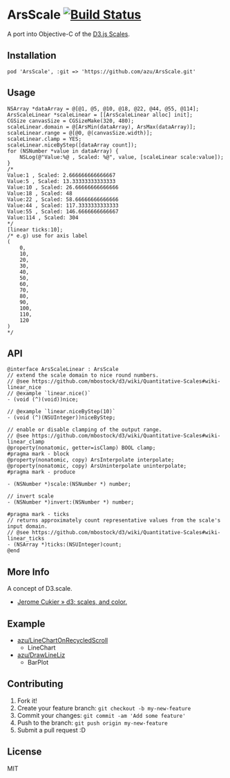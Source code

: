 # ArsScale [![Build Status](https://travis-ci.org/azu/ArsScale.png)](https://travis-ci.org/azu/ArsScale)

A port into Objective-C of the [D3.js Scales](https://github.com/mbostock/d3/wiki/Scales "Scales").

## Installation

```
pod 'ArsScale', :git => 'https://github.com/azu/ArsScale.git'
```

## Usage

```objc
NSArray *dataArray = @[@1, @5, @10, @18, @22, @44, @55, @114];
ArsScaleLinear *scaleLinear = [[ArsScaleLinear alloc] init];
CGSize canvasSize = CGSizeMake(320, 480);
scaleLinear.domain = @[ArsMin(dataArray), ArsMax(dataArray)];
scaleLinear.range = @[@0, @(canvasSize.width)];
scaleLinear.clamp = YES;
scaleLinear.niceByStep([dataArray count]);
for (NSNumber *value in dataArray) {
    NSLog(@"Value:%@ , Scaled: %@", value, [scaleLinear scale:value]);
}
/*
Value:1 , Scaled: 2.666666666666667
Value:5 , Scaled: 13.33333333333333
Value:10 , Scaled: 26.66666666666666
Value:18 , Scaled: 48
Value:22 , Scaled: 58.66666666666666
Value:44 , Scaled: 117.3333333333333
Value:55 , Scaled: 146.6666666666667
Value:114 , Scaled: 304
*/
[linear ticks:10];
/* e.g) use for axis label
(
    0,
    10,
    20,
    30,
    40,
    50,
    60,
    70,
    80,
    90,
    100,
    110,
    120
)
*/
```

## API

```objc
@interface ArsScaleLinear : ArsScale
// extend the scale domain to nice round numbers.
// @see https://github.com/mbostock/d3/wiki/Quantitative-Scales#wiki-linear_nice
// @example `linear.nice()`
- (void (^)(void))nice;

// @example `linear.niceByStep(10)`
- (void (^)(NSUInteger))niceByStep;

// enable or disable clamping of the output range.
// @see https://github.com/mbostock/d3/wiki/Quantitative-Scales#wiki-linear_clamp
@property(nonatomic, getter=isClamp) BOOL clamp;
#pragma mark - block
@property(nonatomic, copy) ArsInterpolate interpolate;
@property(nonatomic, copy) ArsUninterpolate uninterpolate;
#pragma mark - produce

- (NSNumber *)scale:(NSNumber *) number;

// invert scale
- (NSNumber *)invert:(NSNumber *) number;

#pragma mark - ticks
// returns approximately count representative values from the scale's input domain.
// @see https://github.com/mbostock/d3/wiki/Quantitative-Scales#wiki-linear_ticks
- (NSArray *)ticks:(NSUInteger)count;
@end
```

## More Info

A concept of D3.scale.

* [Jerome Cukier » d3: scales, and color.](http://www.jeromecukier.net/blog/2011/08/11/d3-scales-and-color/ "Jerome Cukier » d3: scales, and color.")

## Example

* [azu/LineChartOnRecycledScroll](https://github.com/azu/LineChartOnRecycledScroll "azu/LineChartOnRecycledScroll")
    * LineChart
* [azu/DrawLineLiz](https://github.com/azu/DrawLineLiz "azu/DrawLineLiz")
    * BarPlot

## Contributing

1. Fork it!
2. Create your feature branch: `git checkout -b my-new-feature`
3. Commit your changes: `git commit -am 'Add some feature'`
4. Push to the branch: `git push origin my-new-feature`
5. Submit a pull request :D

## License

MIT
